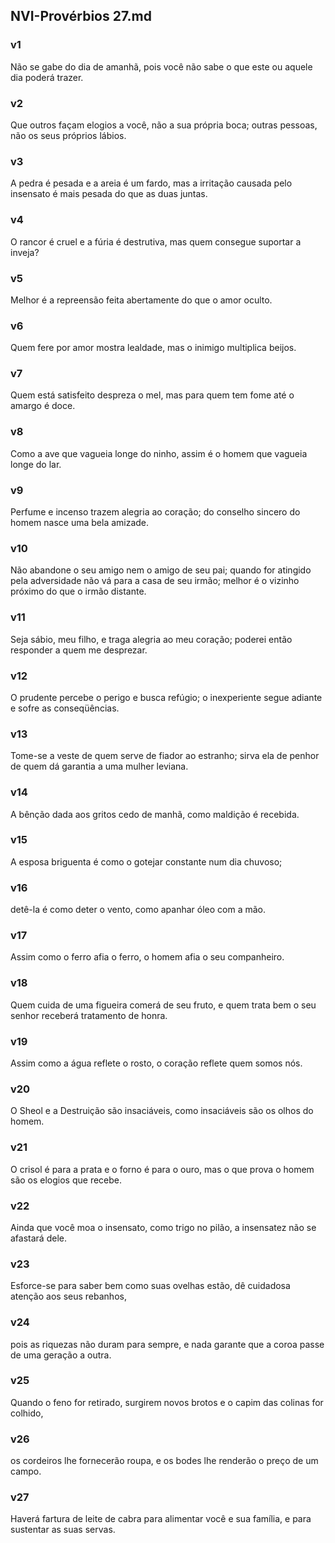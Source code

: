 ## NVI-Provérbios 27.md
### v1
 Não se gabe do dia de amanhã, pois você não sabe o que este ou aquele dia poderá trazer.
### v2
 Que outros façam elogios a você, não a sua própria boca; outras pessoas, não os seus próprios lábios.
### v3
 A pedra é pesada e a areia é um fardo, mas a irritação causada pelo insensato é mais pesada do que as duas juntas.
### v4
 O rancor é cruel e a fúria é destrutiva, mas quem consegue suportar a inveja?
### v5
 Melhor é a repreensão feita abertamente do que o amor oculto.
### v6
 Quem fere por amor mostra lealdade, mas o inimigo multiplica beijos.
### v7
 Quem está satisfeito despreza o mel, mas para quem tem fome até o amargo é doce.
### v8
 Como a ave que vagueia longe do ninho, assim é o homem que vagueia longe do lar.
### v9
 Perfume e incenso trazem alegria ao coração; do conselho sincero do homem nasce uma bela amizade.
### v10
 Não abandone o seu amigo nem o amigo de seu pai; quando for atingido pela adversidade não vá para a casa de seu irmão; melhor é o vizinho próximo do que o irmão distante.
### v11
 Seja sábio, meu filho, e traga alegria ao meu coração; poderei então responder a quem me desprezar.  
### v12
 O prudente percebe o perigo e busca refúgio; o inexperiente segue adiante e sofre as conseqüências.
### v13
 Tome-se a veste de quem serve de fiador ao estranho; sirva ela de penhor de quem dá garantia a uma mulher leviana.
### v14
 A bênção dada aos gritos cedo de manhã, como maldição é recebida.
### v15
 A esposa briguenta é como o gotejar constante num dia chuvoso;
### v16
 detê-la é como deter o vento, como apanhar óleo com a mão.
### v17
 Assim como o ferro afia o ferro, o homem afia o seu companheiro.
### v18
 Quem cuida de uma figueira comerá de seu fruto, e quem trata bem o seu senhor receberá tratamento de honra.
### v19
 Assim como a água reflete o rosto, o coração reflete quem somos nós.
### v20
 O Sheol e a Destruição são insaciáveis, como insaciáveis são os olhos do homem.
### v21
 O crisol é para a prata e o forno é para o ouro, mas o que prova o homem são os elogios que recebe.
### v22
 Ainda que você moa o insensato, como trigo no pilão, a insensatez não se afastará dele.
### v23
 Esforce-se para saber bem como suas ovelhas estão, dê cuidadosa atenção aos seus rebanhos,
### v24
 pois as riquezas não duram para sempre, e nada garante que a coroa passe de uma geração a outra.
### v25
 Quando o feno for retirado, surgirem novos brotos e o capim das colinas for colhido,
### v26
 os cordeiros lhe fornecerão roupa, e os bodes lhe renderão o preço de um campo.
### v27
 Haverá fartura de leite de cabra para alimentar você e sua família, e para sustentar as suas servas.

